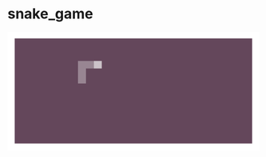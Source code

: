 # snake_game

![alt text](https://github.com/ihhg172000/snake_game/blob/main/screenshots/screenshot.png?raw=true)
